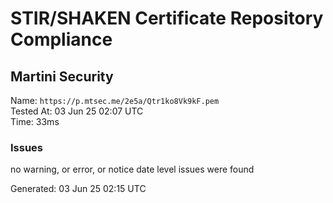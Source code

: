 # STIR/SHAKEN Certificate Repository Compliance

## Martini Security

Name: `https://p.mtsec.me/2e5a/Qtr1ko8Vk9kF.pem`\
Tested At: 03 Jun 25 02:07 UTC\
Time: 33ms

### Issues

no warning, or error, or notice date level issues were found

Generated: 03 Jun 25 02:15 UTC